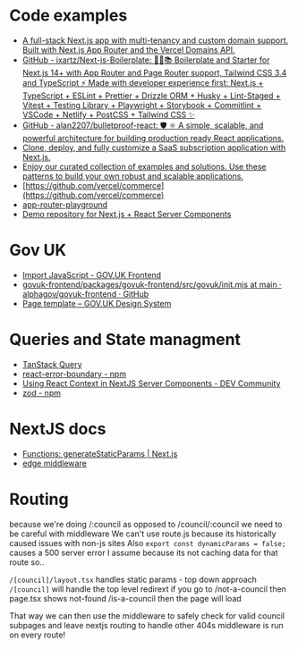 # Code examples

- [A full-stack Next.js app with multi-tenancy and custom domain support. Built with Next.js App Router and the Vercel Domains API.](https://github.com/vercel/platforms)
- [GitHub - ixartz/Next-js-Boilerplate: 🚀🎉📚 Boilerplate and Starter for Next.js 14+ with App Router and Page Router support, Tailwind CSS 3.4 and TypeScript ⚡️ Made with developer experience first: Next.js + TypeScript + ESLint + Prettier + Drizzle ORM + Husky + Lint-Staged + Vitest + Testing Library + Playwright + Storybook + Commitlint + VSCode + Netlify + PostCSS + Tailwind CSS ✨](https://github.com/ixartz/Next-js-Boilerplate)
- [GitHub - alan2207/bulletproof-react: 🛡️ ⚛️ A simple, scalable, and powerful architecture for building production ready React applications.](https://github.com/alan2207/bulletproof-react/tree/master)
- [Clone, deploy, and fully customize a SaaS subscription application with Next.js.](https://github.com/vercel/nextjs-subscription-payments)
- [Enjoy our curated collection of examples and solutions. Use these patterns to build your own robust and scalable applications.](https://github.com/vercel/examples)
- [https://github.com/vercel/commerce](https://github.com/vercel/commerce)
- [app-router-playground](https://github.com/vercel/next-app-router-playground)
- [Demo repository for Next.js + React Server Components](https://github.com/vercel/next-react-server-components)

# Gov UK

- [Import JavaScript - GOV.UK Frontend](https://frontend.design-system.service.gov.uk/import-javascript/#import-javascript-using-a-bundler)
- [govuk-frontend/packages/govuk-frontend/src/govuk/init.mjs at main · alphagov/govuk-frontend · GitHub](https://github.com/alphagov/govuk-frontend/blob/main/packages/govuk-frontend/src/govuk/init.mjs)
- [Page template – GOV.UK Design System](https://design-system.service.gov.uk/styles/page-template/)

# Queries and State managment

- [TanStack Query](https://tanstack.com/query/latest)
- [react-error-boundary - npm](https://www.npmjs.com/package/react-error-boundary)
- [Using React Context in NextJS Server Components - DEV Community](https://dev.to/codingbrowny/using-context-providers-in-nextjs-server-components-2gk4)
- [zod - npm](https://www.npmjs.com/package/zod)

# NextJS docs

- [Functions: generateStaticParams | Next.js](https://nextjs.org/docs/app/api-reference/functions/generate-static-params)
- [edge middleware](https://vercel.com/docs/functions/edge-middleware)

# Routing

because we're doing /:council as opposed to /council/:council we need to be careful with middleware
We can't use route.js because its historically caused issues with non-js sites
Also `export const dynamicParams = false;` causes a 500 server error I assume because its not caching data for that route
so..

`/[council]/layout.tsx` handles static params - top down approach
`/[council]` will handle the top level redirext if you go to
/not-a-council then page.tsx shows not-found
/is-a-council then the page will load

That way we can then use the middleware to safely check for valid council subpages and leave nextjs routing to handle other 404s
middleware is run on every route!
